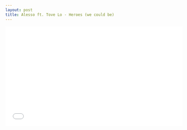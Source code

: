 ```yaml
---
layout: post
title: Alesso ft. Tove Lo - Heroes (we could be)
---
```

<iframe width="560" height="315" src="//www.youtube.com/embed/epl0wG9vjv4" frameborder="0" allowfullscreen></iframe>
